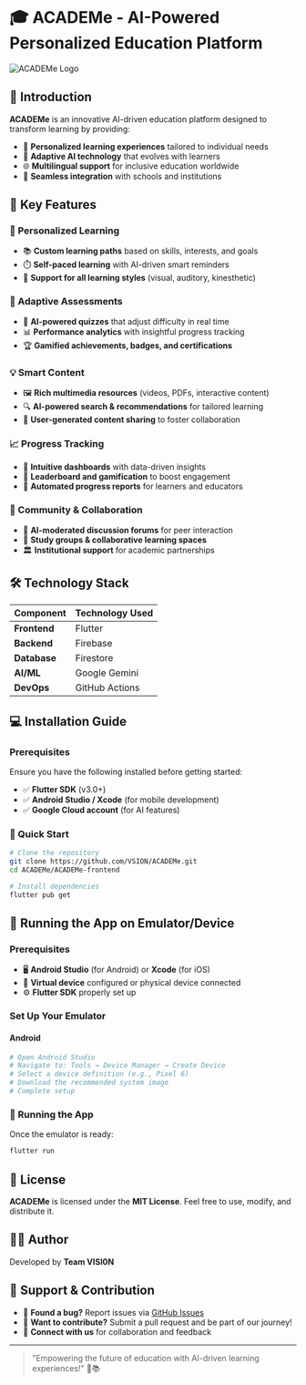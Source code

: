 # 🎓 ACADEMe - AI-Powered Personalized Education Platform  

![ACADEMe Logo](https://raw.githubusercontent.com/VSION/ACADEMe/main/assets/academe/academe_logo-github.png)  

## 🌟 Introduction  
**ACADEMe** is an innovative AI-driven education platform designed to transform learning by providing:  
- 🧠 **Personalized learning experiences** tailored to individual needs  
- 🤖 **Adaptive AI technology** that evolves with learners  
- 🌐 **Multilingual support** for inclusive education worldwide  
- 🏫 **Seamless integration** with schools and institutions  

## 🚀 Key Features  
### 🎯 Personalized Learning  
- 📚 **Custom learning paths** based on skills, interests, and goals  
- ⏱️ **Self-paced learning** with AI-driven smart reminders  
- 🎨 **Support for all learning styles** (visual, auditory, kinesthetic)  

### 🧪 Adaptive Assessments  
- 📝 **AI-powered quizzes** that adjust difficulty in real time  
- 📊 **Performance analytics** with insightful progress tracking  
- 🏆 **Gamified achievements, badges, and certifications**  

### 💡 Smart Content  
- 🖼️ **Rich multimedia resources** (videos, PDFs, interactive content)  
- 🔍 **AI-powered search & recommendations** for tailored learning  
- 📲 **User-generated content sharing** to foster collaboration  

### 📈 Progress Tracking  
- 📱 **Intuitive dashboards** with data-driven insights  
- 🏅 **Leaderboard and gamification** to boost engagement  
- 📧 **Automated progress reports** for learners and educators  

### 🤝 Community & Collaboration  
- 💬 **AI-moderated discussion forums** for peer interaction  
- 👥 **Study groups & collaborative learning spaces**  
- 🏛️ **Institutional support** for academic partnerships  

## 🛠️ Technology Stack  

| Component       | Technology Used |
|----------------|----------------|
| **Frontend**   | Flutter        |
| **Backend**    | Firebase       |
| **Database**   | Firestore      |
| **AI/ML**      | Google Gemini  |
| **DevOps**     | GitHub Actions |

## 💻 Installation Guide  
### Prerequisites  
Ensure you have the following installed before getting started:  
- ✅ **Flutter SDK** (v3.0+)  
- ✅ **Android Studio / Xcode** (for mobile development)  
- ✅ **Google Cloud account** (for AI features)  

### 🚀 Quick Start  
```bash
# Clone the repository
git clone https://github.com/VSION/ACADEMe.git
cd ACADEMe/ACADEMe-frontend

# Install dependencies
flutter pub get
```

## 📱 Running the App on Emulator/Device  

### Prerequisites  
- 🖥️ **Android Studio** (for Android) or **Xcode** (for iOS)  
- 📱 **Virtual device** configured or physical device connected  
- ⚙️ **Flutter SDK** properly set up  

### Set Up Your Emulator  
#### Android  
```bash
# Open Android Studio
# Navigate to: Tools → Device Manager → Create Device
# Select a device definition (e.g., Pixel 6)
# Download the recommended system image
# Complete setup
```

### 🚀 Running the App  
Once the emulator is ready:  
```bash
flutter run
```

## 📜 License  
**ACADEMe** is licensed under the **MIT License**. Feel free to use, modify, and distribute it.  

## 👨‍💻 Author  
Developed by **Team VISI0N**  

## 🌟 Support & Contribution  
- 🚀 **Found a bug?** Report issues via [GitHub Issues](https://github.com/VSION/ACADEMe/issues)  
- 🎯 **Want to contribute?** Submit a pull request and be part of our journey!  
- 💌 **Connect with us** for collaboration and feedback  

---

> "Empowering the future of education with AI-driven learning experiences!" 🚀📚



